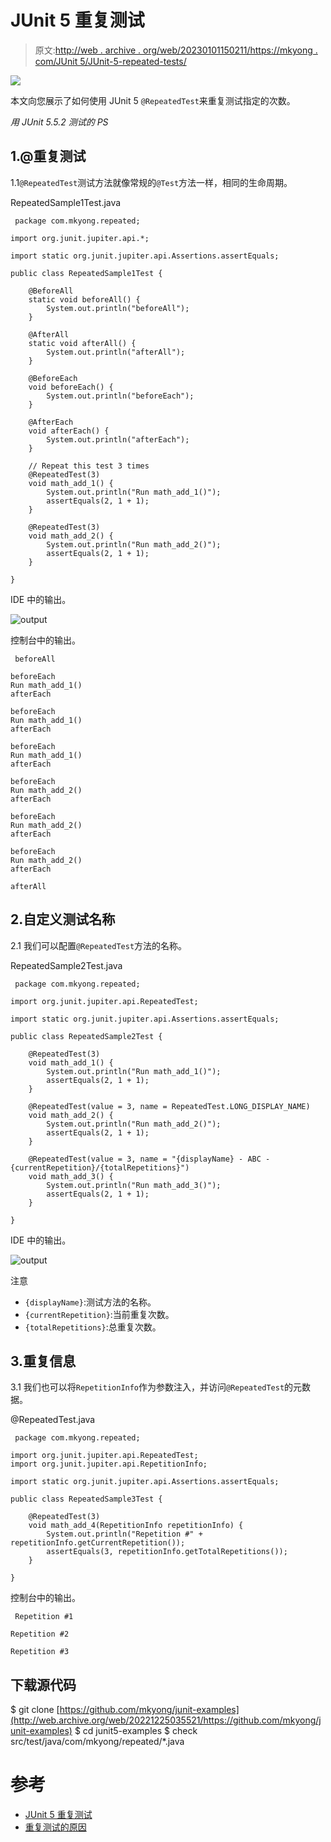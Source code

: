 # JUnit 5 重复测试

> 原文:[http://web . archive . org/web/20230101150211/https://mkyong . com/JUnit 5/JUnit-5-repeated-tests/](http://web.archive.org/web/20230101150211/https://mkyong.com/junit5/junit-5-repeated-tests/)

![](../Images/7b13696f751d42fd6782c8b8eb9752ea.png)

本文向您展示了如何使用 JUnit 5 `@RepeatedTest`来重复测试指定的次数。

*用 JUnit 5.5.2 测试的 PS*

## 1.@重复测试

1.1`@RepeatedTest`测试方法就像常规的`@Test`方法一样，相同的生命周期。

RepeatedSample1Test.java

```
 package com.mkyong.repeated;

import org.junit.jupiter.api.*;

import static org.junit.jupiter.api.Assertions.assertEquals;

public class RepeatedSample1Test {

    @BeforeAll
    static void beforeAll() {
        System.out.println("beforeAll");
    }

    @AfterAll
    static void afterAll() {
        System.out.println("afterAll");
    }

    @BeforeEach
    void beforeEach() {
        System.out.println("beforeEach");
    }

    @AfterEach
    void afterEach() {
        System.out.println("afterEach");
    }

    // Repeat this test 3 times
    @RepeatedTest(3)
    void math_add_1() {
        System.out.println("Run math_add_1()");
        assertEquals(2, 1 + 1);
    }

    @RepeatedTest(3)
    void math_add_2() {
        System.out.println("Run math_add_2()");
        assertEquals(2, 1 + 1);
    }

} 
```

IDE 中的输出。

![output](../Images/7b13696f751d42fd6782c8b8eb9752ea.png)

控制台中的输出。

```
 beforeAll

beforeEach
Run math_add_1()
afterEach

beforeEach
Run math_add_1()
afterEach

beforeEach
Run math_add_1()
afterEach

beforeEach
Run math_add_2()
afterEach

beforeEach
Run math_add_2()
afterEach

beforeEach
Run math_add_2()
afterEach

afterAll 
```

## 2.自定义测试名称

2.1 我们可以配置`@RepeatedTest`方法的名称。

RepeatedSample2Test.java

```
 package com.mkyong.repeated;

import org.junit.jupiter.api.RepeatedTest;

import static org.junit.jupiter.api.Assertions.assertEquals;

public class RepeatedSample2Test {

    @RepeatedTest(3)
    void math_add_1() {
        System.out.println("Run math_add_1()");
        assertEquals(2, 1 + 1);
    }

    @RepeatedTest(value = 3, name = RepeatedTest.LONG_DISPLAY_NAME)
    void math_add_2() {
        System.out.println("Run math_add_2()");
        assertEquals(2, 1 + 1);
    }

    @RepeatedTest(value = 3, name = "{displayName} - ABC - {currentRepetition}/{totalRepetitions}")
    void math_add_3() {
        System.out.println("Run math_add_3()");
        assertEquals(2, 1 + 1);
    }

} 
```

IDE 中的输出。

![output](../Images/082455bdee99ce345b728ffa9c0df868.png)

注意

*   `{displayName}`:测试方法的名称。
*   `{currentRepetition}`:当前重复次数。
*   `{totalRepetitions}`:总重复次数。

## 3.重复信息

3.1 我们也可以将`RepetitionInfo`作为参数注入，并访问`@RepeatedTest`的元数据。

@RepeatedTest.java

```
 package com.mkyong.repeated;

import org.junit.jupiter.api.RepeatedTest;
import org.junit.jupiter.api.RepetitionInfo;

import static org.junit.jupiter.api.Assertions.assertEquals;

public class RepeatedSample3Test {

    @RepeatedTest(3)
    void math_add_4(RepetitionInfo repetitionInfo) {
        System.out.println("Repetition #" + repetitionInfo.getCurrentRepetition());
        assertEquals(3, repetitionInfo.getTotalRepetitions());
    }

} 
```

控制台中的输出。

```
 Repetition #1

Repetition #2

Repetition #3 
```

## 下载源代码

$ git clone [https://github.com/mkyong/junit-examples](http://web.archive.org/web/20221225035521/https://github.com/mkyong/junit-examples)
$ cd junit5-examples
$ check src/test/java/com/mkyong/repeated/*.java

# 参考

*   [JUnit 5 重复测试](http://web.archive.org/web/20221225035521/https://junit.org/junit5/docs/current/user-guide/#writing-tests-repeated-tests)
*   [重复测试的原因](http://web.archive.org/web/20221225035521/https://www.satisfice.com/reasons-to-repeat-tests)

<input type="hidden" id="mkyong-current-postId" value="15253">